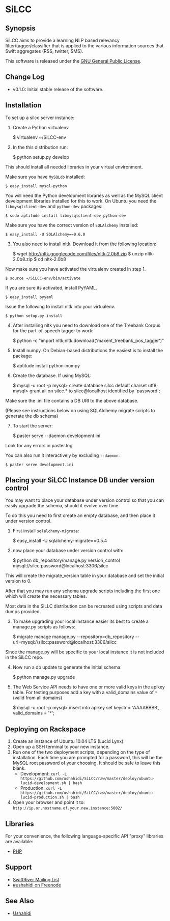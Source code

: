 SiLCC
=====

Synopsis
--------

SiLCC aims to provide a learning NLP based relevancy filter/tagger/classifier that is 
applied to the various information sources that Swift aggregates (RSS, twitter, SMS). 

This software is released under the [GNU General Public License](http://www.gnu.org/licenses/gpl.html).

Change Log
--------

* v0.1.0: Initial stable release of the software.

Installation
------------

To set up a silcc server instance:

1) Create a Python virtualenv

    $ virtualenv ~/SiLCC-env

2) In the this distribution run:

    $ python setup.py develop

This should install all needed libraries in your virtual environment.

Make sure you have ``MySQLdb`` installed:

    $ easy_install mysql-python

You will need the Python development libraries as well as the MySQL client development libraries installed for this to work. On Ubuntu you need the ``libmysqlclient-dev`` and ``python-dev`` packages:

    $ sudo aptitude install libmysqlclient-dev python-dev

Make sure you have the correct version of ``SQLAlchemy`` installed:

    $ easy_install -U SQLAlchemy==0.6.0

3) You also need to install nltk. Download it from the following location:

    $ wget http://nltk.googlecode.com/files/nltk-2.0b8.zip
    $ unzip nltk-2.0b8.zip
    $ cd nltk-2.0b8

Now make sure you have activated the virtualenv created in step 1.

    $ source ~/SiLCC-env/bin/activate

If you are sure its activated, install PyYAML.

    $ easy_install pyyaml

Issue the following to install nltk into your virtualenv.

    $ python setup.py install

4) After installing nltk you need to download one
of the Treebank Corpus for the part-of-speech tagger to work:

    $ python -c "import nltk;nltk.download('maxent_treebank_pos_tagger')"

5) Install numpy. On Debian-based distributions the easiest is to install the package:

    $ aptitude install python-numpy

6) Create the database. If using MySQL:

    $ mysql -u root -p
    mysql> create database silcc default charset utf8;
    mysql> grant all on silcc.* to silcc@localhost identified by 'password';

Make sure the .ini file contains a DB URI to the above database.

(Please see instructions below on using SQLAlchemy migrate scripts to generate the db schema)

7) To start the server:

    $ paster serve --daemon development.ini

Look for any errors in paster.log

You can also run it interactively by excluding ``--daemon``:

    $ paster serve development.ini

Placing your SiLCC Instance DB under version control
----------------------------------------------------

You may want to place your database under version control so 
that you can easily upgrade the schema, should it evolve over time.

To do this you need to first create an
empty database, and then place it under version control.

1) First install ``sqlalchemy-migrate``:

    $ easy_install -U sqlalchemy-migrate==0.5.4

2) now place your database under version control with:

    $ python db_repository/manage.py version_control mysql://silcc:password@localhost:3306/silcc

This will create the migrate_version table in your database and set the
initial version to 0.

After that you may run any schema upgrade scripts including the
first one which will create the necessary tables.

Most data in the SiLLC distribution can be recreated using scripts and
data dumps provided.

3) To make upgrading your local instance easier its best to create a manage.py
scripts as follows:

    $ migrate manage manage.py --repository=db_repository --url=mysql://silcc:password@localhost:3306/silcc

Since the manage.py will be specific to your local instance it is not included in the SiLCC repo.

4) Now run a db update to generate the initial schema:

    $ python manage.py upgrade

5) The Web Service API needs to have one or more valid keys in the apikey table.
For testing purposes add a key with a valid_domains value of ``*`` (valid from all domains)

    $ mysql -u root -p
    mysql> insert into apikey set keystr = 'AAAABBBB', valid_domains = '*';

Deploying on Rackspace
----------------------

1. Create an instance of Ubuntu 10.04 LTS (Lucid Lynx).
2. Open up a SSH terminal to your new instance.
3. Run one of the two deployment scripts, depending on the type of installation. Each time you are prompted for a password, this will be the MySQL root password of your choosing. It should be safe to leave this blank.
    * Development: ``curl -L https://github.com/ushahidi/SiLCC/raw/master/deploy/ubuntu-lucid-development.sh | bash``
    * Production: ``curl -L https://github.com/ushahidi/SiLCC/raw/master/deploy/ubuntu-lucid-production.sh | bash``
4. Open your browser and point it to: ``http://ip.or.hostname.of.your.new.instance:5002/``

Libraries
---------

For your convenience, the following language-specific API "proxy" libraries are available:

* [PHP](https://github.com/ushahidi/swift-lib/tree/master/silcc/php)

## Support

* [SwiftRiver Mailing List](http://groups.google.com/group/swiftriver)
* [#ushahidi on Freenode](http://irc.lc/freenode/ushahidi)

## See Also

* [Ushahidi](http://ushahidi.com/)